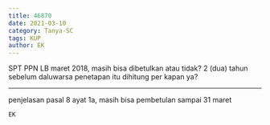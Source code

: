 ```yaml
---
title: 46870
date: 2021-03-10
category: Tanya-SC
tags: KUP
author: EK
---
```


SPT PPN LB maret 2018, masih bisa dibetulkan atau tidak? 2 (dua) tahun sebelum daluwarsa penetapan itu dihitung per kapan ya?

---

penjelasan pasal 8 ayat 1a, masih bisa pembetulan sampai 31 maret

`EK`
